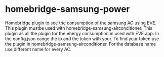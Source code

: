 # homebridge-samsung-power
Homebridge plugin to see the consumption of the samsung AC using EVE.
This plugin mustbe used with homebridge-samsung-airconditioner.
This plugin as all the plugin for the energy consumption in used with EVE app.
In the config.json cange the ip and the token with your. To find your token use the plugin in homebridge-samsung-airconditioner.
For the database name use different name for every AC.
